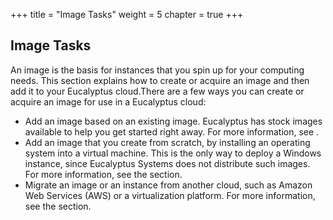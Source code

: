 +++
title = "Image Tasks"
weight = 5
chapter = true
+++


## Image Tasks
An image is the basis for instances that you spin up for your computing needs. This section explains how to create or acquire an image and then add it to your Eucalyptus cloud.There are a few ways you can create or acquire an image for use in a Eucalyptus cloud: 



* Add an image based on an existing image. Eucalyptus has stock images available to help you get started right away. For more information, see . 
* Add an image that you create from scratch, by installing an operating system into a virtual machine. This is the only way to deploy a Windows instance, since Eucalyptus Systems does not distribute such images. For more information, see the section. 
* Migrate an image or an instance from another cloud, such as Amazon Web Services (AWS) or a virtualization platform. For more information, see the section. 
